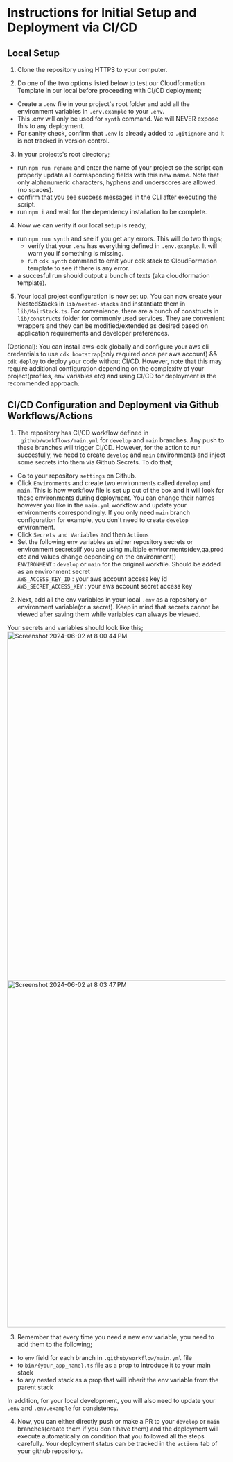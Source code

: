# Instructions for Initial Setup and Deployment via CI/CD

## Local Setup ##
1. Clone the repository using HTTPS to your computer.  

2. Do one of the two options listed below to test our Cloudformation Template in our local before proceeding with CI/CD deployment;  
- Create a `.env` file in your project's root folder and add all the environment variables in `.env.example` to your `.env`.  
- This .env will only be used for `synth` command. We will NEVER expose this to any deployment.  
- For sanity check, confirm that `.env` is already added to `.gitignore` and it is not tracked in version control.  

3. In your projects's root directory;  
- run `npm run rename` and enter the  name of your project so the script can properly update all corresponding fields with this new name. Note that only alphanumeric  characters, hyphens and underscores are allowed.(no spaces).  
- confirm that you see success messages in the CLI after executing the script.  
- run `npm i` and wait for the dependency installation to be complete.  

4. Now we can verify if our local setup is ready;  
- run `npm run synth` and see if you get any errors. This will do two things;  
  - verify that your `.env` has everything defined in `.env.example`. It will warn you if something is missing.  
  - run `cdk synth` command to emit your cdk stack to CloudFormation template to see if there is any error. 
- a succesful run should output a bunch of texts (aka cloudformation template).  

5. Your local project configuration is now set up. You can now create your NestedStacks in `lib/nested-stacks` and instantiate them in `lib/MainStack.ts`. For convenience, there are a bunch of constructs in `lib/constructs` folder for commonly used services. They are convenient wrappers and they can be modified/extended as desired based on application requirements and developer preferences.  


(Optional): You can install aws-cdk globally and configure your aws cli credentials to use `cdk bootstrap`(only required once per aws account) && `cdk deploy` to deploy your code without CI/CD. However, note that this may require additional configuration depending on the complexity of your project(profiles, env variables etc) and using CI/CD for deployment is the recommended approach.  

## CI/CD Configuration and Deployment via Github Workflows/Actions

1. The repository has CI/CD workflow defined in `.github/workflows/main.yml` for `develop` and `main` branches. Any push to these branches will trigger CI/CD. However, for the action to run succesfully, we need to create `develop` and `main` environments and inject some secrets into them via Github Secrets. To do that;  
- Go to your repository `settings` on Github.  
- Click `Environments` and create two environments called `develop` and `main`. This is how workflow file is set up out of the box and it will look for these environments during deployment. You can change their names however you like in the `main.yml` workflow and update your environments correspondingly. If you only need `main` branch configuration for example, you don't need to create `develop` environment.  
- Click `Secrets and Variables` and then `Actions`  
- Set the following env variables as either repository secrets or environment secrets(if you are using multiple environments(dev,qa,prod etc and values change depending on the environment))  
`ENVIRONMENT` : `develop` or `main` for the original workfile. Should be added as an environment secret  
`AWS_ACCESS_KEY_ID`  : your aws account access key id  
`AWS_SECRET_ACCESS_KEY` : your aws account secret access key  

2. Next, add all the env variables in your local `.env` as a repository or environment variable(or a secret). Keep in mind that secrets cannot be viewed after saving them while variables can always be viewed.

Your secrets and variables should look like this;
<img width="805" alt="Screenshot 2024-06-02 at 8 00 44 PM" src="https://github.com/yangoz94/cdk-backend-template/assets/95255319/7bd9b312-9ae1-4f64-a9f8-49f00c1dcf35">
<img width="801" alt="Screenshot 2024-06-02 at 8 03 47 PM" src="https://github.com/yangoz94/cdk-backend-template/assets/95255319/1e8d050e-0913-4ae6-bfa2-091df54c90ef">

3. Remember that every time you need a new env variable, you need to add them to the following;  
- to `env` field for each branch in `.github/workflow/main.yml` file  
- to `bin/{your_app_name}.ts` file as a prop to introduce it to your main stack  
- to any nested stack as a prop that will inherit the env variable from the parent stack 

In addition, for your local development, you will also need to update your `.env` and `.env.example` for consistency.  


4. Now, you can either directly push or make a PR to your `develop` or `main` branches(create them if you don't have them) and the deployment will execute automatically on condition that you followed all the steps carefully.  Your deployment status can be tracked in the `actions` tab of your github repository.  






